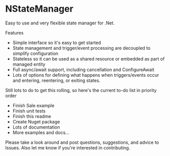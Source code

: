 # NStateManager
Easy to use and very flexible state manager for .Net.

Features
- Simple interface so it's easy to get started
- State management and trigger/event processing are decoupled to simplify configuration
- Stateless so it can be used as a shared resource or embedded as part of managed entity
- Full async/await support, including cancellation and ConfigureAwait
- Lots of options for defining what happens when triggers/events occur and entering, reentering, or exiting states.

Still lots to do to get this rolling, so here's the current to-do list in priority order
- Finish Sale example
- Finish unit tests
- Finish this readme
- Create Nuget package
- Lots of documentation
- More examples and docs...

Please take a look around and post questions, suggestions, and advice to Issues. Also let me know if you're interested in contributing.

